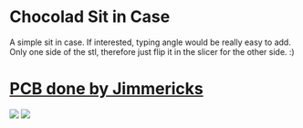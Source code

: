 # Chocolad Sit in Case
A simple sit in case. If interested, typing angle would be really easy to add. 
Only one side of the stl, therefore just flip it in the slicer for the other side. :)
#   [PCB done by Jimmericks](https://github.com/jimmerricks/chocolad)

<img src="https://github.com/drewfowler/Mountainous-Open-Source-Projects/blob/main/Chocolad/pics/chocolad_real.jpg" /> 
<img src="https://github.com/drewfowler/Mountainous-Open-Source-Projects/blob/main/Chocolad/pics/chocolad.png" /> 

